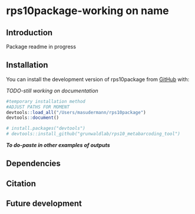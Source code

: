 
<!-- README.md is generated from README.Rmd. Please edit that file -->

# rps10package-working on name

## Introduction

<!-- badges: start -->
<!-- badges: end -->

Package readme in progress

## Installation

You can install the development version of rps10package from
[GitHub](https://github.com/) with:

*TODO-still working on documentation*

``` r
#temporary installation method
#ADJUST PATHS FOR MOMENT
devtools::load_all("/Users/masudermann/rps10package")
devtools::document()

# install.packages("devtools")
# devtools::install_github("grunwaldlab/rps10_metabarcoding_tool")
```

***To do-paste in other examples of outputs***

## Dependencies

## Citation

## Future development
